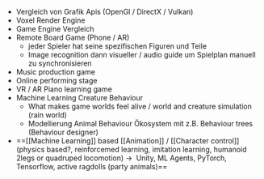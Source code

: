 - Vergleich von Grafik Apis (OpenGl / DirectX / Vulkan)
- Voxel Render Engine
- Game Engine Vergleich
- Remote Board Game (Phone / AR) 
	- jeder Spieler hat seine spezifischen Figuren und Teile
	- Image recognition dann visueller / audio guide um Spielplan manuell zu synchronisieren
- Music production game
- Online performing stage
- VR / AR Piano learning game
- Machine Learning Creature Behaviour
	- What makes game worlds feel alive / world and creature simulation (rain world)
	- Modellierung Animal Behaviour Ökosystem mit z.B. Behaviour trees (Behaviour designer)
- ==[[Machine Learning]] based [[Animation]] / [[Character control]]
	(physics based?, reinforcemed learning, imitation learning, humanoid 2legs or quadruped locomotion) ->  Unity, ML Agents, PyTorch, Tensorflow, active ragdolls (party animals)==
